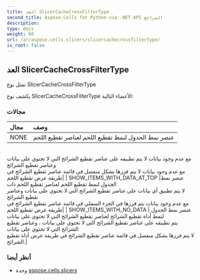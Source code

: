 ```yaml
---
title: العد SlicerCacheCrossFilterType
second_title: Aspose.Cells for Python via .NET API المراجع
description:
type: docs
weight: 60
url: /ar/aspose.cells.slicers/slicercachecrossfiltertype/
is_root: false
---
```

##  العد SlicerCacheCrossFilterType
تمثل نوع SlicerCacheCrossFilterType



يكشف نوع SlicerCacheCrossFilterType الأعضاء التالية:

###  مجالات
| مجال| وصف|
| :- | :- |
| NONE | عنصر نمط الجدول لنمط تقطيع اللحم لعناصر تقطيع اللحم<br/>مع عدم وجود بيانات لا يتم تطبيقه على عناصر تقطيع الشرائح التي لا تحتوي على بيانات وعناصر تقطيع الشرائح<br/> مع عدم وجود بيانات لا يتم فرزها بشكل منفصل في قائمة عناصر تقطيع الشرائح في طريقة عرض تقطيع اللحم|
| SHOW_ITEMS_WITH_DATA_AT_TOP |عنصر نمط الجدول لنمط تقطيع اللحم لعناصر تقطيع اللحم ذات<br/>لا يتم تطبيق أي بيانات على عناصر تقطيع الشرائح التي لا تحتوي على بيانات وعناصر تقطيع الشرائح<br/> مع عدم وجود بيانات يتم فرزها في الجزء السفلي في قائمة عناصر تقطيع الشرائح في طريقة عرض تقطيع اللحم|
| SHOW_ITEMS_WITH_NO_DATA | عنصر نمط الجدول لنمط أداة تقطيع الشرائح لعناصر تقطيع الشرائح التي لا تحتوي على بيانات<br/> يتم تطبيقه على عناصر تقطيع الشرائح التي لا تحتوي على بيانات ، وعناصر تقطيع الشرائح التي لا تحتوي على بيانات<br/> لا يتم فرزها بشكل منفصل في قائمة عناصر تقطيع الشرائح في طريقة عرض أداة تقطيع الشرائح.|



###  أنظر أيضا
* وحدة [aspose.cells.slicers](..)
